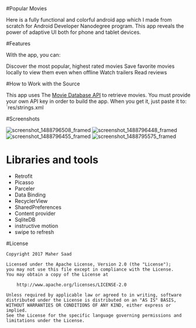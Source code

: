 #Popular Movies

Here is a fully functional and colorful android app which I made from scratch for Android Developer Nanodegree program. This app reveals the power of adaptive UI both for phone and tablet devices.

#Features

With the app, you can:

Discover the most popular, highest rated movies
Save favorite movies locally to view them even when offline
Watch trailers
Read reviews

#How to Work with the Source

This app uses The [Movie Database API](https://www.themoviedb.org/documentation/api) to retrieve movies. You must provide your own API key in order to build the app. When you get it, just paste it to:  `res/strings.xml

#Screenshots

![screenshot_1488796508_framed](https://cloud.githubusercontent.com/assets/10210954/23606490/a368f1ee-0269-11e7-9ab5-4f451914dd36.png)
![screenshot_1488796448_framed](https://cloud.githubusercontent.com/assets/10210954/23606492/a4ebf5b6-0269-11e7-81b9-5a4aba640317.png)
![screenshot_1488796455_framed](https://cloud.githubusercontent.com/assets/10210954/23606494/a6cd9e7a-0269-11e7-9d88-17826a18254e.png)
![screenshot_1488795575_framed](https://cloud.githubusercontent.com/assets/10210954/23606495/a7957a1c-0269-11e7-9c8d-46d196d67b6c.png)

# Libraries and tools

  - Retrofit
  - Picasso
  - Parceler
  - Data Binding
  - RecyclerView
  - SharedPreferences
  - Content provider
  - SqliteDB
  - instructive motion
  - swipe to refresh
  
  
#License

```
Copyright 2017 Maher Saad

Licensed under the Apache License, Version 2.0 (the "License");
you may not use this file except in compliance with the License.
You may obtain a copy of the License at

    http://www.apache.org/licenses/LICENSE-2.0

Unless required by applicable law or agreed to in writing, software
distributed under the License is distributed on an "AS IS" BASIS,
WITHOUT WARRANTIES OR CONDITIONS OF ANY KIND, either express or implied.
See the License for the specific language governing permissions and
limitations under the License.
```
